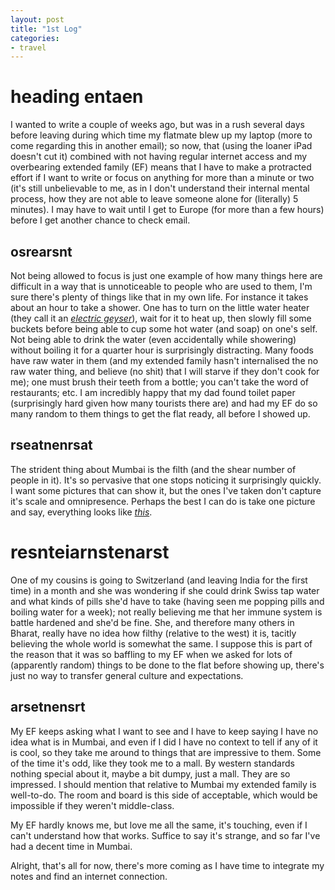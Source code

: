 ```yaml
---
layout: post
title: "1st Log"
categories:
- travel
---
```


heading entaen
==============

I wanted to write a couple of weeks ago, but was in a rush several days before leaving during which time my flatmate blew up my laptop (more to come regarding this in another email); so now, that (using the loaner iPad doesn't cut it) combined with not having regular internet access and my overbearing extended family (EF) means that I have to make a protracted effort if I want to write or focus on anything for more than a minute or two (it's still unbelievable to me, as in I don't understand their internal mental process, how they are not able to leave someone alone for (literally) 5 minutes).  I may have to wait until I get to Europe (for more than a few hours) before I get another chance to check email.

osrearsnt
---------

Not being allowed to focus is just one example of how many things here are difficult in a way that is unnoticeable to people who are used to them, I'm sure there's plenty of things like that in my own life.  For instance it takes about an hour to take a shower.  One has to turn on the little water heater (they call it an [*electric geyser*](/img/geyser.jpg "A dirty electric geyser.")), wait for it to heat up, then slowly fill some buckets before being able to cup some hot water (and soap) on one's self.  Not being able to drink the water (even accidentally while showering) without boiling it for a quarter hour is surprisingly distracting.  Many foods have raw water in them (and my extended family hasn't internalised the no raw water thing, and believe (no shit) that I will starve if they don't cook for me); one must brush their teeth from a bottle; you can't take the word of restaurants; etc.  I am incredibly happy that my dad found toilet paper (surprisingly hard given how many tourists there are) and had my EF do so many random to them things to get the flat ready, all before I showed up.

rseatnenrsat
------------

The strident thing about Mumbai is the filth (and the shear number of people in it).  It's so pervasive that one stops noticing it surprisingly quickly.  I want some pictures that can show it, but the ones I've taken don't capture it's scale and omnipresence.  Perhaps the best I can do is take one picture and say, everything looks like [*this*](/img/filth.jpg "A Bad Example of the Feeling of Filth in Mumbai.").

resnteiarnstenarst
==================

One of my cousins is going to Switzerland (and leaving India for the first time) in a month and she was wondering if she could drink Swiss tap water and what kinds of pills she'd have to take (having seen me popping pills and boiling water for a week); not really believing me that her immune system is battle hardened and she'd be fine.  She, and therefore many others in Bharat, really have no idea how filthy (relative to the west) it is, tacitly believing the whole world is somewhat the same.  I suppose this is part of the reason that it was so baffling to my EF when we asked for lots of (apparently random) things to be done to the flat before showing up, there's just no way to transfer general culture and expectations.

arsetnensrt
-----------

My EF keeps asking what I want to see and I have to keep saying I have no idea what is in Mumbai, and even if I did I have no context to tell if any of it is cool, so they take me around to things that are impressive to them.  Some of the time it's odd, like they took me to a mall.  By western standards nothing special about it, maybe a bit dumpy, just a mall.  They are so impressed.  I should mention that relative to Mumbai my extended family is well-to-do.  The room and board is this side of acceptable, which would be impossible if they weren't middle-class.

My EF hardly knows me, but love me all the same, it's touching, even if I can't understand how that works.  Suffice to say it's strange, and so far I've had a decent time in Mumbai.



Alright, that's all for now, there's more coming as I have time to integrate my notes and find an internet connection.
